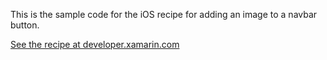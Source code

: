 This is the sample code for the iOS recipe for adding an image to a navbar button.

[See the recipe at developer.xamarin.com](http://developer.xamarin.com/recipes/ios/content_controls/navigation_controller/add_an_image_to_a_nav_bar_button/)
